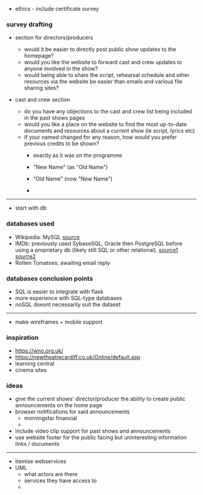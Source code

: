 - ethics - include certificate survey

### survey drafting
- section for directors/producers 
  - would it be easier to directly post public show updates to the homepage?
  - would you like the website to forward cast and crew updates to anyone 
    involved in the show?
  - would being able to share the script, rehearsal schedule and other 
    resources via the website be easier than emails and various file sharing 
    sites?

- cast and crew section
  - do you have any objections to the cast and crew list being included in 
    the past shows pages
  - would you like a place on the website to find the most up-to-date 
    documents and resources about a current show (ie script, lyrics etc)
  - if your named changed for any reason, how would you prefer previous 
    credits to be shown?
    - exactly as it was on the programme
    - "New Name" (as "Old Name")
    - "Old Name" (now "New Name")

    - 
---
- start with db

### databases used
- Wikipedia: MySQL 
[source](https://en.wikipedia.org/wiki/Wikipedia:FAQ/Technical#What_software_is_used_to_run_Wikipedia?)
- IMDb: previously used SybaseSQL, Oracle then PostgreSQL before using a 
  proprietary db (likely still SQL or other relational). 
[source1](https://www.quora.com/What-does-the-IMDbs-database-schema-look-like)
[source2](https://www.uio.no/studier/emner/matnat/ifi/INF3100/v08/undervisningsmateriale/Filmdatabase-ORM-UML_eng.pdf)
- Rotten Tomatoes: awaiting email reply


### databases conclusion points
- SQL is easier to integrate with flask
- more experience with SQL-type databases
- noSQL doesnt necessarily suit the dataset

---

- make wireframes + mobile support


### inspiration
- https://wno.org.uk/
- https://newtheatrecardiff.co.uk/Online/default.asp
- learning central
- cinema sites

### ideas
- give the current shows' director/producer the ability to create public 
  announcements on the home page
- browser notifications for said announcements
  - morningstar financial
  - 
- include video clip support for past shows and announcements
- use website footer for the public facing but uninteresting information 
  links / documents


--- 
- itemise webservices 
- UML 
  - what actors are there
  - services they have access to
  - 